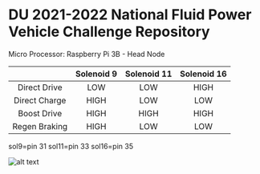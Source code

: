 # DU 2021-2022 National Fluid Power Vehicle Challenge Repository

Micro Processor:
Raspberry Pi 3B - Head Node

|               | Solenoid 9  | Solenoid 11  | Solenoid 16  |
|     :---:     |     :-:     |     :-:      |     :-:      |
| Direct Drive  |     LOW     |     LOW      |     HIGH     |
| Direct Charge |     HIGH    |     LOW      |     LOW      |
| Boost Drive   |     HIGH    |     HIGH     |     HIGH     |
| Regen Braking |     HIGH    |     LOW      |     LOW      |

sol9=pin 31
sol11=pin 33
sol16=pin 35

![alt text](https://www.raspberrypi.com/documentation/computers/images/GPIO-Pinout-Diagram-2.png)
